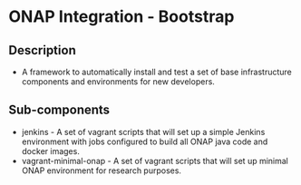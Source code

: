 
# ONAP Integration - Bootstrap

## Description

* A framework to automatically install and test a set of base infrastructure components and environments for new developers.

## Sub-components

* jenkins - A set of vagrant scripts that will set up a simple Jenkins environment with jobs configured to build all ONAP java code and docker images.
* vagrant-minimal-onap - A set of vagrant scripts that will set up minimal ONAP environment for research purposes.
